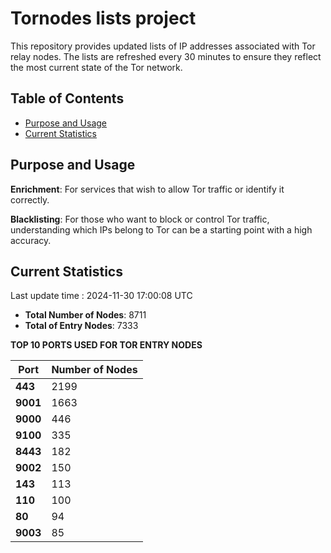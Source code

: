 # Tornodes lists project

This repository provides updated lists of IP addresses associated with Tor relay nodes. The lists are refreshed every 30 minutes to ensure they reflect the most current state of the Tor network.

## Table of Contents

- [Purpose and Usage](#purpose-and-usage)
- [Current Statistics](#current-statistics)


## Purpose and Usage

**Enrichment**: For services that wish to allow Tor traffic or identify it correctly.

**Blacklisting**: For those who want to block or control Tor traffic, understanding which IPs belong to Tor can be a starting point with a high accuracy.

## Current Statistics

Last update time : 2024-11-30 17:00:08 UTC

- **Total Number of Nodes**: 8711
- **Total of Entry Nodes**: 7333

**TOP 10 PORTS USED FOR TOR ENTRY NODES**

| **Port** | **Number of Nodes** |
|------|-----------------|
| **443**   | 2199  |
| **9001**   | 1663  |
| **9000**   | 446  |
| **9100**   | 335  |
| **8443**   | 182  |
| **9002**   | 150  |
| **143**   | 113  |
| **110**   | 100  |
| **80**   | 94  |
| **9003**   | 85  |

